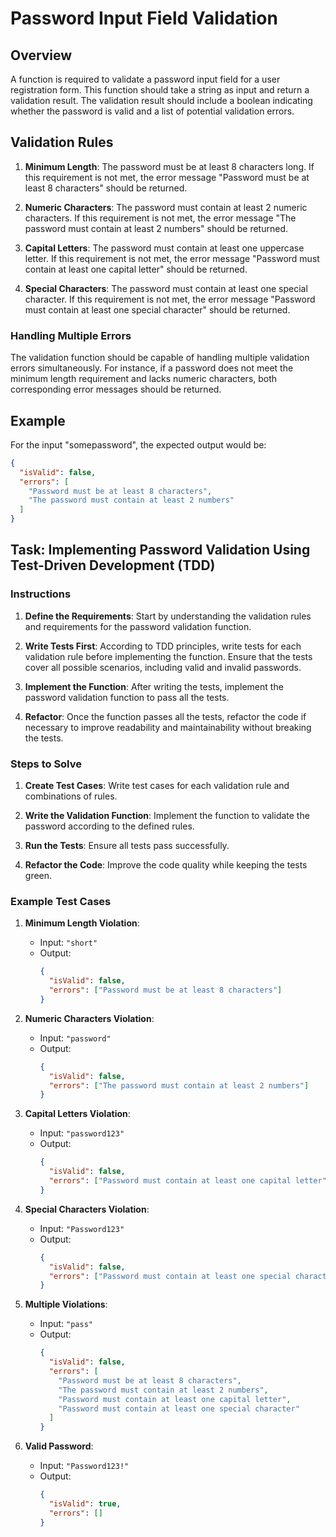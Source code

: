 # Password Input Field Validation

## Overview

A function is required to validate a password input field for a user registration form. This function should take a string as input and return a validation result. The validation result should include a boolean indicating whether the password is valid and a list of potential validation errors.

## Validation Rules

1. **Minimum Length**: The password must be at least 8 characters long. If this requirement is not met, the error message "Password must be at least 8 characters" should be returned.

2. **Numeric Characters**: The password must contain at least 2 numeric characters. If this requirement is not met, the error message "The password must contain at least 2 numbers" should be returned.

3. **Capital Letters**: The password must contain at least one uppercase letter. If this requirement is not met, the error message "Password must contain at least one capital letter" should be returned.

4. **Special Characters**: The password must contain at least one special character. If this requirement is not met, the error message "Password must contain at least one special character" should be returned.

### Handling Multiple Errors

The validation function should be capable of handling multiple validation errors simultaneously. For instance, if a password does not meet the minimum length requirement and lacks numeric characters, both corresponding error messages should be returned.

## Example

For the input "somepassword", the expected output would be:

```json
{
  "isValid": false,
  "errors": [
    "Password must be at least 8 characters",
    "The password must contain at least 2 numbers"
  ]
}
```

## Task: Implementing Password Validation Using Test-Driven Development (TDD)

### Instructions

1. **Define the Requirements**: Start by understanding the validation rules and requirements for the password validation function.

2. **Write Tests First**: According to TDD principles, write tests for each validation rule before implementing the function. Ensure that the tests cover all possible scenarios, including valid and invalid passwords.

3. **Implement the Function**: After writing the tests, implement the password validation function to pass all the tests.

4. **Refactor**: Once the function passes all the tests, refactor the code if necessary to improve readability and maintainability without breaking the tests.

### Steps to Solve

1. **Create Test Cases**: Write test cases for each validation rule and combinations of rules.

2. **Write the Validation Function**: Implement the function to validate the password according to the defined rules.

3. **Run the Tests**: Ensure all tests pass successfully.

4. **Refactor the Code**: Improve the code quality while keeping the tests green.

### Example Test Cases

1. **Minimum Length Violation**:
   - Input: `"short"`
   - Output: 
     ```json
     {
       "isValid": false,
       "errors": ["Password must be at least 8 characters"]
     }
     ```

2. **Numeric Characters Violation**:
   - Input: `"password"`
   - Output: 
     ```json
     {
       "isValid": false,
       "errors": ["The password must contain at least 2 numbers"]
     }
     ```

3. **Capital Letters Violation**:
   - Input: `"password123"`
   - Output: 
     ```json
     {
       "isValid": false,
       "errors": ["Password must contain at least one capital letter"]
     }
     ```

4. **Special Characters Violation**:
   - Input: `"Password123"`
   - Output: 
     ```json
     {
       "isValid": false,
       "errors": ["Password must contain at least one special character"]
     }
     ```

5. **Multiple Violations**:
   - Input: `"pass"`
   - Output: 
     ```json
     {
       "isValid": false,
       "errors": [
         "Password must be at least 8 characters",
         "The password must contain at least 2 numbers",
         "Password must contain at least one capital letter",
         "Password must contain at least one special character"
       ]
     }
     ```

6. **Valid Password**:
   - Input: `"Password123!"`
   - Output: 
     ```json
     {
       "isValid": true,
       "errors": []
     }
     ```
